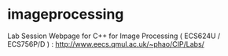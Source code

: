# imageprocessing

Lab Session Webpage for C++ for Image Processing ( ECS624U / ECS756P/D ) : http://www.eecs.qmul.ac.uk/~phao/CIP/Labs/
